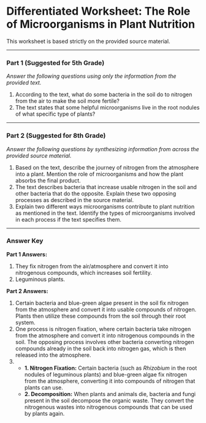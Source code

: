 # Differentiated Worksheet: The Role of Microorganisms in Plant Nutrition

This worksheet is based strictly on the provided source material.

---

### **Part 1 (Suggested for 5th Grade)**

*Answer the following questions using only the information from the provided text.*

1.  According to the text, what do some bacteria in the soil do to nitrogen from the air to make the soil more fertile?
2.  The text states that some helpful microorganisms live in the root nodules of what specific type of plants?

---

### **Part 2 (Suggested for 8th Grade)**

*Answer the following questions by synthesizing information from across the provided source material.*

1.  Based on the text, describe the journey of nitrogen from the atmosphere into a plant. Mention the role of microorganisms and how the plant absorbs the final product.
2.  The text describes bacteria that increase usable nitrogen in the soil and other bacteria that do the opposite. Explain these two opposing processes as described in the source material.
3.  Explain two different ways microorganisms contribute to plant nutrition as mentioned in the text. Identify the types of microorganisms involved in each process if the text specifies them.

---

### **Answer Key**

**Part 1 Answers:**

1.  They fix nitrogen from the air/atmosphere and convert it into nitrogenous compounds, which increases soil fertility.
2.  Leguminous plants.

**Part 2 Answers:**

1.  Certain bacteria and blue-green algae present in the soil fix nitrogen from the atmosphere and convert it into usable compounds of nitrogen. Plants then utilize these compounds from the soil through their root system.
2.  One process is nitrogen fixation, where certain bacteria take nitrogen from the atmosphere and convert it into nitrogenous compounds in the soil. The opposing process involves other bacteria converting nitrogen compounds already in the soil back into nitrogen gas, which is then released into the atmosphere.
3.  
    *   **1. Nitrogen Fixation:** Certain bacteria (such as *Rhizobium* in the root nodules of leguminous plants) and blue-green algae fix nitrogen from the atmosphere, converting it into compounds of nitrogen that plants can use.
    *   **2. Decomposition:** When plants and animals die, bacteria and fungi present in the soil decompose the organic waste. They convert the nitrogenous wastes into nitrogenous compounds that can be used by plants again.